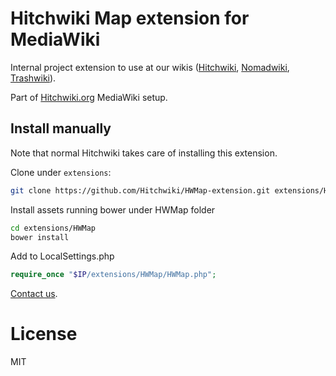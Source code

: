 # Hitchwiki Map extension for MediaWiki

Internal project extension to use at our wikis ([Hitchwiki](http://hitchwiki.org), [Nomadwiki](http://hitchwiki.org), [Trashwiki](http://trashwiki.org)).

Part of [Hitchwiki.org](https://github.com/Hitchwiki/hitchwiki) MediaWiki setup.

## Install manually

Note that normal Hitchwiki takes care of installing this extension.

Clone under `extensions`:
```bash
git clone https://github.com/Hitchwiki/HWMap-extension.git extensions/HWMap
```

Install assets running bower under HWMap folder
```bash
cd extensions/HWMap
bower install
```

Add to LocalSettings.php
```php
require_once "$IP/extensions/HWMap/HWMap.php";
```

[Contact us](http://hitchwiki.org/contact).

# License
MIT
